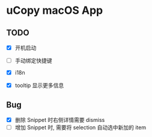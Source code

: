 # uCopy macOS App


## TODO

- [X] 开机启动
- [ ] 手动绑定快捷键
- [x] i18n
- [x] tooltip 显示更多信息


## Bug

- [x] 删除 Snippet 时右侧详情需要 dismiss
- [ ] 增加 Snippet 时, 需要将 selection 自动选中新加的 item
